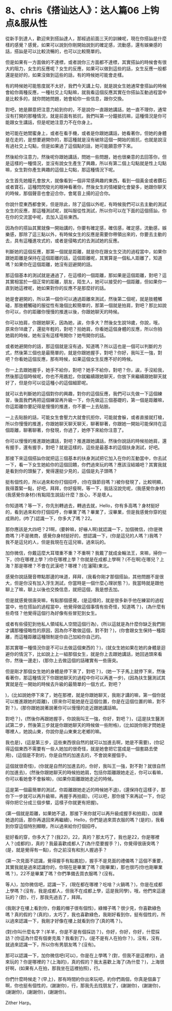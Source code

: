 # 8、chris《搭讪达人》：达人篇06 上钩点&服从性

從新手到達人，歡迎來到搭訕達人，那經過前面三天的訓練呢，現在你搭訕是什麼樣的感覺？感覺，如果可以說到你剛開始說到的確定感，流動感，還有娛樂感的話，搭訕是可以比較流暢的，也可以比較簡單的。

但是如果有一方面做的不達標，或者說你三方面都不達標，其實搭訕的時候會有很大的阻力，女生的反應呢？女生的反應，如果可以做到這些的話，女生反應一般都還是挺好的，如果沒做到這些的話，有的時候她可能會走樣。

有的時候她可能態度就不太好，我們今天講上勾，就是說女生她通常會搭訕的時候會給你兩種反應，一種社交上勾點嘛，就我看這個反應其實在你搭訕互動過程當中是比較多的，就你問她問題，她會給你一些信息，跟你交換。

對吧，她是願意把注意力給到你的，不是說你一直跟她講話，她一直不理你，通常沒有打開的那種情況，就是前面有抵抗，我們叫第一分鐘抵抗嘛，這種情況是你可能跟女生講話，但是呢她注意力不在你身上。

她可能在她閨蜜身上，或者在看手機，或者是你跟她講話，她看著你，但她的身體是在走的，是想要避開你的，那這種就是沒有破除這個一開始的抵抗，也就是說沒有過社交上勾點，但是如果過了這個點的話，她可能願意停下來。

然後給你注意力，然後呢你跟她講話，問她一些問題，她也很樂意的去回答你，但是這樣的一種情況，並沒有說女生產生了興趣，所以有第二個上勾點就是性上勾點嘛，女生對你產生興趣的這個上勾點，那這種情況下呢。

女生首先她瞳孔會放大，就像看到一個非常感興趣的東西，看到一個黃金或者鑽石或者寶石，這種閃閃發光的眼神看著你，然後女生的情緒變化會變多，她跟你聊天的時候，那個聲音也會迎合你，會尾音上揚的迎合你。

你說什麼東西都會笑，但是除此，除了這個以外呢，有時候我們可以去主動的測試女生的反應，那這種測試呢，就叫服從性測試，所以你可以在下面的這個搭訕，你在你的交流當中呢，去加入這些東西。

因為你的搭訕其實就像一開始講的，你要有確定感，確信感，確定感，流動感，娛樂感，那除了這三點以外，有時候女生的反應是需要你帶領出來的，你要去主動的去，具有這種進攻式的，或者是侵略式的去測試她的反應。

判斷她的這個反應，那第一個就是距離，就是你在跟女生交流的過程當中，如果你跟她距離是保持在這個距離的話，這個距離呢，其實算是一個私人距離了，知道嗎？如果你在這個距離，她沒有迴避開的話。

那這個基本的測試就是通過了，在這樣的一個距離，那如果是這個距離，對吧？這其實相當於一個正常的距離，朋友，陌生人，她可以接受的一個距離，但如果你一直到她這裡呢，她如果對你的反應不是那麼好的話。

她是會避開的，所以第一個你可以通過距離來測試，然後第二個呢，就是肢體觸碰，那肢體觸碰的服從性有幾個比較簡單的，那第一個就是拍肩，對吧？那比如說你可以，你的距離你慢慢的推進以後，你跟她聊天的時候。

你可以拍肩，你跟她聊天，因為她，誒，你多大？然後女生說18歲，你說，哦，原來你18歲了，還挺年輕的，對吧？拍她肩，你看她這個身體的反應，所以你拍她肩的時候，她有沒有這樣甩開你？她甩開你的話。

或者她避開你的話，那這個就是沒有過，知道嗎？所以這也是一個可以判斷的方式，然後第三個也是最簡單的，就是你跟她握手，對吧？你好，我叫王一強，對吧？你看她這個反應，那有時候，如果這個女生反應不好的時候。

你一上去跟她握手，她手不給你，對吧？她手不給你，對吧？你，誒，手沒給我，然後那這個時候呢，你也不用尷尬，你就繼續跟她聊天，你放下來繼續跟她聊天就好了，但是你可以從這種小的這個細節呢。

就可以去判斷她的這個對你的興趣，對你的這個反應，我們可以先做一下這個練習，後面我們再把這個練習再升級一下，你先做這三個基礎的，第一個是距離嘛，你這距離你要記得是慢慢的推進，你不要一上去貼臉。

一上去貼臉的話，可能女生會壓力大就會抗拒你，可能就會躲，或者直接就打槍，所以你慢慢的推進，你跟她聊天聊天聊天，聊著聊著，你跟她一開始可能保持在這個距離，聊著聊著，你發現，你過了，她停下來給你注意了。

你可以慢慢的推進跟她講話，對吧？推進跟她講話，然後你說話的時候拍她肩，還有握手，還有握手，對吧？就是這樣的，這些是最基本的這個扶身測試，好吧。

那接下來這個搭訕你就把這三個基本的扶身測試把它加入在你的互動當中，你去試一下，看一下女生她給你的這個回饋，你們過來玩的嗎？應該沒結婚吧？其實我就是看到你的頭髮了，覺得還挺少見的，這個是丸子頭嗎？

挺有個性的，所以過來和你打個招呼，(你在錄節目嗎？)被你發現了，比較明顯，我得蓋緊一點，好吧，拜拜，你好瘦啊，等一下，我話沒說完呢，(我感覺你身材)(我感覺你身材)(有點陌生說話)什麼？放心，不是壞人。

你知道嗎？等一下，你先別轉過去，轉過去就，Hello，你有多高嗎？身材挺好的，看到過來和你打個招呼，你畢業了嗎？畢業了，沒畢業，但是我感覺你穿的挺成熟的，(咋了)認識一下，你多大了嗎？22。

那你應該是大四吧？21啊，(要幹嘛，好嚇人啊)就認識一下，加個微信，(你是微商嗎？)不是微商，感覺你身材挺好的，想認識一下，(你是這兒的人嗎？)我嗎？我不是這兒的人，但是我現在在這兒嘛，過來玩的。

加你微信，你戴這麼大耳環重不重？不重啊？我戴了就成金輪法王，來嘛，掃你一下，(你在哪裡上學？)你在哪裡上學？你就是在成都上學啊？(不在啊)在哪兒？上海？那是哪裡？不會在武漢吧？哪裡？(在瀋陽)東北。

感覺你說話聲音帶點那邊的味道，拜拜，(我看你剛才那個搭訕，其他問題不是很大，但是你沒有加入浮生測試，你當時是一個什麼心理狀態？)，我當時就是跟他聊上了嘛，聊上以後也交換信息，就把這個，我是想去加。

但是就感覺很唐突嘛，有點那個感覺，(是這樣的，就是很多新手他在練習的過程當中，他在搭訕的過程當中，他覺得做這個事情有些奇怪，知道嗎？)，(為什麼有些奇怪？他覺得這個行為好像有些冒犯到女生。

或者有些侵犯到他私人領域私人空間這個行為)，(所以這就是為什麼你缺乏我們剛才講那種侵略性的原因，因為你不敢做這個，對不對？)，(你會跟女生保持一種距離，而這種距離這種限制是你自己加給你自己的。

那其實哪一種情況你是不可以去做這個東西的？)，(就女生她如果在她的身體是迴避你的情況下，比如說上上一組那個女生，就是你上去跟她講話，她回過頭來看你，然後一邊走)，(那你上去做這個的話確實有一些唐突。

但是剛才那個女生她的身體是停下來了，對吧？)，(她一下子馬上就停下來，然後看著你，那這種情況下你跟她聊天的過程中你可以再進一步)，(因為扶生醫測試其實就是在一開始的時候去升級的最簡單的一個方式，對吧？

)，(比如說她停下來了，她在那裡，就是你跟她聊天，我剛才講的嘛，第一個你就可以推進跟她的距離)，(原來你可能她是在這個位置，你是在這個位置的嘛，對不對？)，(那你跟她說著說著你可以慢慢的走近跟她講話嘛。

對吧？)，(然後你再跟她握手，你說我叫王一強，你好，對吧？)，(這是扶生醫測試第二步，然後第三步就是你跟她聊天的時候做一些附格)，(比如說你剛才問她是哪裡人，她說山東，你說你是山東東北老鄉的嘛。

我也是)，(這是第三步，這些東西很自然的就可以加進去啊，她是不需要)，(你記得這個東西不需要有一些人她加的很奇怪，就是她會把它當成是一個套路去使用)，(這個是不對的，你是自然的加進去的，不會說來握個手。

這個就很奇怪)，(你就是自然的加進去的，你好，我叫王一強，對不對？就很自然的加進去)，(然後你跟她聊天的時候拍她肩，包括你距離跟她走近，你可以看嘛，你可以看她會不會躲嘛)，(如果你距離跟她走近的時候。

這是第一個最簡單的測試，你距離跟她走近的時候她不退)，(還保持在這樣子，那你下一步就可以再升級嘛，再握手再拍肩)，(可以吧，那你接下來再試一下，你記得你把它分成三個步驟，這樣子你就更有把握)。

(第一個就是距離，如果她不退，那接下來你就可以再升級成握手和拍肩)，(如果她退的話，那你再退回來再繼續)，Hello，你們是過來買衣服的嗎？(是的)，我看到你穿這個特別顯眼，所以過來給你打個招呼。

挺好看的穿，你多大了？(我22)，22，真的？那太巧了，我也是22，你是哪裡人？(成都的)，真的？我最喜歡成都人了(為什麼要握手？)，你覺得很唐突嗎？(是，就是覺得有一點)，你之前沒有和別人握過手？

(第一次見面不認識，覺得握手有點尷尬)，握手不是見面的禮儀嗎？這個不重要，其實我就是過來認識你的，你現在是畢業了嗎？(剛畢業)，那也很巧(你也剛畢業嗎？)，22不是畢業了嗎？你們準備去買衣服嗎？(沒有。

等人)，加你微信吧，認識一下，(現在都在哪裡？吃啥？火鍋嗎？)，你是在成都上學嗎？(沒有，我是成都人，但我不在成都上學，這是我同學)，哦，他們來這邊玩的？(對)，行，那我先過去了，拜拜。

(我剛才在樓上看到你，你戴的帽子很有個性)，綠帽子嗎？很少見，你喜歡綠色嗎？真的假的？(真的)，太巧了，我也喜歡綠色，我剛好看到你，挺有個性的，所以過來認識一下，我剛才好像在樓上就看到你了(真的嗎？)。

(對)你叫什麼名字？(羊羊，你是不是有個採訪？)，你好，你好，你好，什麼採訪？(你這為什麼有個麥克風？我看到了)，(是不是有人在拍你？)，沒有，沒有，就過來認識一下，所以你有男朋友嗎？(沒有)。

那可以認識一下，加你微信吧(可以)，你是在上學嗎？(對，但我不是這裡的)，過來玩的？你是哪裡的？(上海的)，真的假的？我太喜歡上海了(為什麼？)，上海很好啊，(如果有人在拍，那我坐在這裡拍照)，行。

你們什麼時候走？(早上)，那有時間約你出來玩吧，約你們兩個，你真是個鼻丁啊，你也挺有個性的，(謝謝你)，行，那我先去找朋友了，(謝謝你)，(謝謝你)，(謝謝你)，(謝謝你)，(謝謝你)。

Zither Harp。